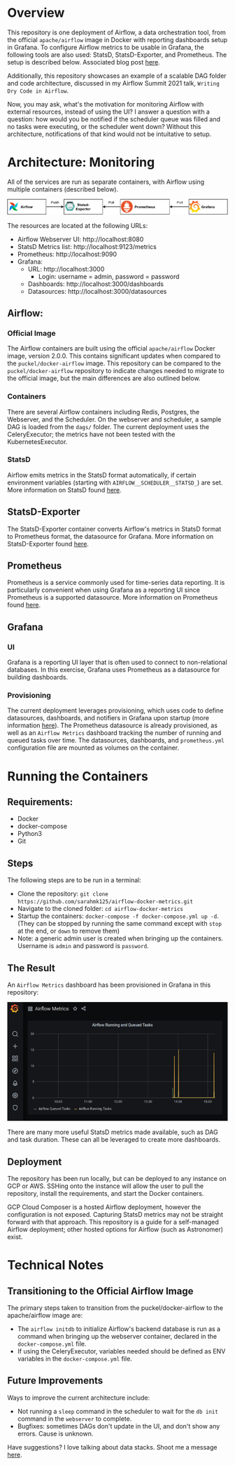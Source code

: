 # Overview

This repository is one deployment of Airflow, a data orchestration tool, from the official `apache/airflow` image in Docker with reporting dashboards setup in Grafana. To configure Airflow metrics to be usable in Grafana, the following tools are also used: StatsD, StatsD-Exporter, and Prometheus. The setup is described below. Associated blog post [here](https://towardsdatascience.com/airflow-in-docker-metrics-reporting-83ad017a24eb).

Additionally, this repository showcases an example of a scalable DAG folder and code architecture, discussed in my Airflow Summit 2021 talk, `Writing Dry Code in Airflow`.

Now, you may ask, what's the motivation for monitoring Airflow with external resources, instead of using the UI? I answer a question with a question: how would you be notified if the scheduler queue was filled and no tasks were executing, or the scheduler went down? Without this architecture, notifications of that kind would not be intuitative to setup.

# Architecture: Monitoring

All of the services are run as separate containers, with Airflow using multiple containers (described below). 

![Architecture](.//documentation/airflow_docker_metrics_diagram.png)

The resources are located at the following URLs:
- Airflow Webserver UI: http://localhost:8080
- StatsD Metrics list: http://localhost:9123/metrics
- Prometheus: http://localhost:9090
- Grafana: 
    - URL: http://localhost:3000
        - Login: username = admin, password = password
    - Dashboards: http://localhost:3000/dashboards
    - Datasources: http://localhost:3000/datasources

## Airflow:

### Official Image

The Airflow containers are built using the official `apache/airflow` Docker image, version 2.0.0. This contains significant updates when compared to the `puckel/docker-airflow` image. This repository can be compared to the `puckel/docker-airflow` repository to indicate changes needed to migrate to the official image, but the main differences are also outlined below.

### Containers

There are several Airflow containers including Redis, Postgres, the Webserver, and the Scheduler. On the webserver and scheduler, a sample DAG is loaded from the `dags/` folder. The current deployment uses the CeleryExecutor; the metrics have not been tested with the KubernetesExecutor.

### StatsD

Airflow emits metrics in the StatsD format automatically, if certain environment variables (starting with `AIRFLOW__SCHEDULER__STATSD_`) are set. More information on StatsD found [here](https://github.com/statsd/statsd).

## StatsD-Exporter

The StatsD-Exporter container converts Airflow's metrics in StatsD format to Prometheus format, the datasource for Grafana. More information on StatsD-Exporter found [here](https://github.com/prometheus/statsd_exporter).

## Prometheus

Prometheus is a service commonly used for time-series data reporting. It is particularly convenient when using Grafana as a reporting UI since Prometheus is a supported datasource. More information on Prometheus found [here](https://prometheus.io/).

## Grafana

### UI

Grafana is a reporting UI layer that is often used to connect to non-relational databases. In this exercise, Grafana uses Prometheus as a datasource for building dashboards.

### Provisioning

The current deployment leverages provisioning, which uses code to define datasources, dashboards, and notifiers in Grafana upon startup (more information [here](https://grafana.com/docs/grafana/latest/administration/provisioning/)). The Prometheus datasource is already provisioned, as well as an `Airflow Metrics` dashboard tracking the number of running and queued tasks over time. The datasources, dashboards, and `prometheus.yml` configuration file are mounted as volumes on the container.

# Running the Containers

## Requirements:
- Docker
- docker-compose
- Python3
- Git

## Steps

The following steps are to be run in a terminal:

- Clone the repository: `git clone https://github.com/sarahmk125/airflow-docker-metrics.git`
- Navigate to the cloned folder: `cd airflow-docker-metrics`
- Startup the containers: `docker-compose -f docker-compose.yml up -d`. (They can be stopped by running the same command except with `stop` at the end, or `down` to remove them)
- Note: a generic admin user is created when bringing up the containers. Username is `admin` and password is `password`.

## The Result

An `Airflow Metrics` dashboard has been provisioned in Grafana in this repository:

![Architecture](.//documentation/grafana_dashboard.png)

There are many more useful StatsD metrics made available, such as DAG and task duration. These can all be leveraged to create more dashboards.

## Deployment

The repository has been run locally, but can be deployed to any instance on GCP or AWS. SSHing onto the instance will allow the user to pull the repository, install the requirements, and start the Docker containers.

GCP Cloud Composer is a hosted Airflow deployment, however the configuration is not exposed. Capturing StatsD metrics may not be straight forward with that approach. This repository is a guide for a self-managed Airflow deployment; other hosted options for Airflow (such as Astronomer) exist.

# Technical Notes

## Transitioning to the Official Airflow Image

The primary steps taken to transition from the puckel/docker-airflow to the apache/airflow image are:
- The `airflow initdb` to initialize Airflow's backend database is run as a command when bringing up the webserver container, declared in the `docker-compose.yml` file.
- If using the CeleryExecutor, variables needed should be defined as ENV variables in the `docker-compose.yml` file.

## Future Improvements

Ways to improve the current architecture include:
- Not running a `sleep` command in the scheduler to wait for the `db init` command in the `webserver` to complete.
- Bugfixes: sometimes DAGs don't update in the UI, and don't show any errors. Cause is unknown.

Have suggestions? I love talking about data stacks. Shoot me a message [here](https://www.linkedin.com/in/sarah-krasnik/).
